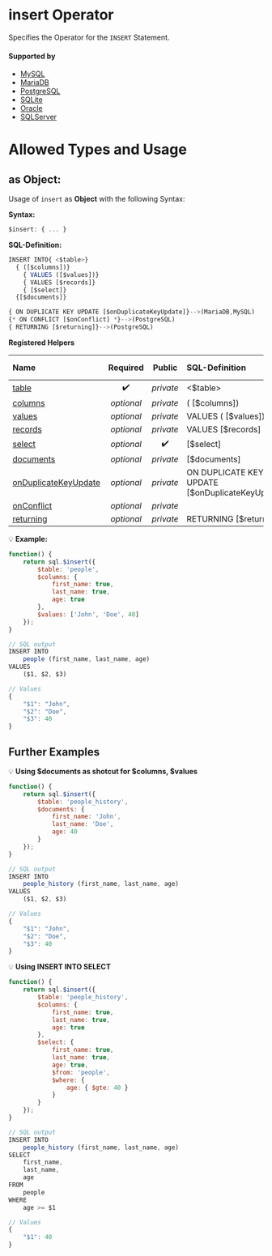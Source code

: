 # insert Operator
Specifies the Operator for the `INSERT` Statement.

#### Supported by
- [MySQL](https://dev.mysql.com/doc/refman/5.7/en/insert.html)
- [MariaDB](https://mariadb.com/kb/en/library/insert/)
- [PostgreSQL](https://www.postgresql.org/docs/9.5/static/sql-insert.html)
- [SQLite](https://sqlite.org/lang_insert.html)
- [Oracle](https://docs.oracle.com/cd/B12037_01/server.101/b10759/statements_9014.htm#i2111652)
- [SQLServer](https://docs.microsoft.com/en-us/sql/t-sql/statements/insert-transact-sql)

# Allowed Types and Usage

## as Object:

Usage of `insert` as **Object** with the following Syntax:

**Syntax:**

```javascript
$insert: { ... }
```

**SQL-Definition:**
```javascript
INSERT INTO{ <$table>}
  { ([$columns])}
    { VALUES ([$values])}
    { VALUES [$records]}
    { [$select]}
  {[$documents]}

{ ON DUPLICATE KEY UPDATE [$onDuplicateKeyUpdate]}-->(MariaDB,MySQL)
{* ON CONFLICT [$onConflict] *}-->(PostgreSQL)
{ RETURNING [$returning]}-->(PostgreSQL)
```

**Registered Helpers**

Name|Required|Public|SQL-Definition|Supported by
:---|:------:|:----:|:-------------|:-----------
[table](./private/table/)|:heavy_check_mark:|*private*|  <$table>|
[columns](./private/columns/)|*optional*|*private*| ( [$columns])|
[values](./private/values/)|*optional*|*private*| VALUES ( [$values])|
[records](./private/records/)|*optional*|*private*| VALUES  [$records]|
[select](../../operators/select/)|*optional*|:heavy_check_mark:|  [$select]|
[documents](./private/documents/)|*optional*|*private*| [$documents]|
[onDuplicateKeyUpdate](./private/onDuplicateKeyUpdate/)|*optional*|*private*| ON DUPLICATE KEY UPDATE  [$onDuplicateKeyUpdate]|`MariaDB` `MySQL` 
[onConflict](./private/onConflict/)|*optional*|*private*||`PostgreSQL` 
[returning](./private/returning/)|*optional*|*private*| RETURNING  [$returning]|`PostgreSQL` 

:bulb: **Example:**
```javascript
function() {
    return sql.$insert({
        $table: 'people',
        $columns: {
            first_name: true,
            last_name: true,
            age: true
        },
        $values: ['John', 'Doe', 40]
    });
}

// SQL output
INSERT INTO
    people (first_name, last_name, age)
VALUES
    ($1, $2, $3)

// Values
{
    "$1": "John",
    "$2": "Doe",
    "$3": 40
}
```

## Further Examples

:bulb: **Using $documents as shotcut for $columns, $values**
```javascript
function() {
    return sql.$insert({
        $table: 'people_history',
        $documents: {
            first_name: 'John',
            last_name: 'Doe',
            age: 40
        }
    });
}

// SQL output
INSERT INTO
    people_history (first_name, last_name, age)
VALUES
    ($1, $2, $3)

// Values
{
    "$1": "John",
    "$2": "Doe",
    "$3": 40
}
```

:bulb: **Using INSERT INTO SELECT**
```javascript
function() {
    return sql.$insert({
        $table: 'people_history',
        $columns: {
            first_name: true,
            last_name: true,
            age: true
        },
        $select: {
            first_name: true,
            last_name: true,
            age: true,
            $from: 'people',
            $where: {
                age: { $gte: 40 }
            }
        }
    });
}

// SQL output
INSERT INTO
    people_history (first_name, last_name, age)
SELECT
    first_name,
    last_name,
    age
FROM
    people
WHERE
    age >= $1

// Values
{
    "$1": 40
}
```

